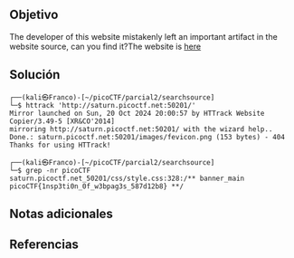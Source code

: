 ## Objetivo
The developer of this website mistakenly left an important artifact in the website source, can you find it?The website is [here](http://saturn.picoctf.net:54615/)
## Solución
```
┌──(kali㉿Franco)-[~/picoCTF/parcial2/searchsource]
└─$ httrack 'http://saturn.picoctf.net:50201/' 
Mirror launched on Sun, 20 Oct 2024 20:00:57 by HTTrack Website Copier/3.49-5 [XR&CO'2014]
mirroring http://saturn.picoctf.net:50201/ with the wizard help..
Done.: saturn.picoctf.net:50201/images/fevicon.png (153 bytes) - 404
Thanks for using HTTrack!

┌──(kali㉿Franco)-[~/picoCTF/parcial2/searchsource]
└─$ grep -nr picoCTF                    
saturn.picoctf.net_50201/css/style.css:328:/** banner_main picoCTF{1nsp3ti0n_0f_w3bpag3s_587d12b8} **/

```
## Notas adicionales

## Referencias